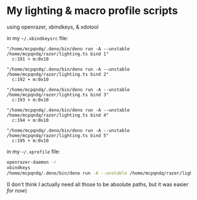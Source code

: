 # My lighting & macro profile scripts

using openrazer, xbindkeys, & xdotool

in my `~/.xbindkeysrc` file:
```
"/home/mcpqndq/.deno/bin/deno run -A --unstable /home/mcpqndq/razer/lighting.ts bind 1"
  c:191 + m:0x10

"/home/mcpqndq/.deno/bin/deno run -A --unstable /home/mcpqndq/razer/lighting.ts bind 2"
  c:192 + m:0x10

"/home/mcpqndq/.deno/bin/deno run -A --unstable /home/mcpqndq/razer/lighting.ts bind 3"
  c:193 + m:0x10

"/home/mcpqndq/.deno/bin/deno run -A --unstable /home/mcpqndq/razer/lighting.ts bind 4"
  c:194 + m:0x10

"/home/mcpqndq/.deno/bin/deno run -A --unstable /home/mcpqndq/razer/lighting.ts bind 5"
  c:195 + m:0x10
```

in my `~/.xprofile` file:
```bash
openrazer-daemon -r
xbindkeys
/home/mcpqndq/.deno/bin/deno run -A --unstable /home/mcpqndq/razer/lighting.ts layout red_on
```

(I don't think I actually need all those to be absolute paths, but it was easier *for now*)
